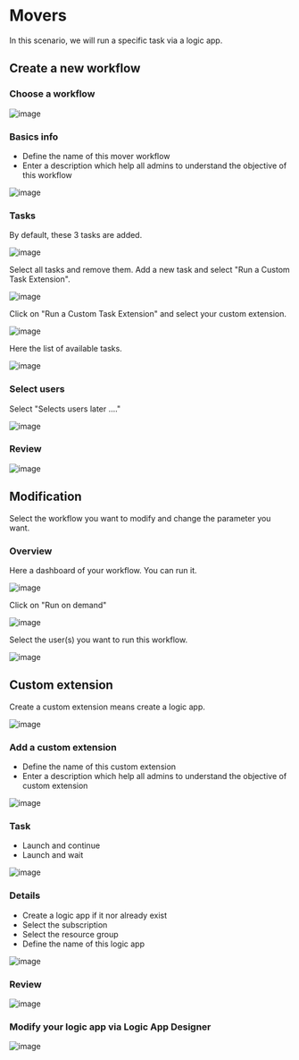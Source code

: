 # Movers
In this scenario, we will run a specific task via a logic app.

## Create a new workflow
### Choose a workflow

![image](./images/Movers_1.png)


### Basics info
- Define the name of this mover workflow
- Enter a description which help all admins to understand the objective of this workflow

![image](./images/Movers_2.png)


### Tasks
By default, these 3 tasks are added.

![image](./images/Movers_3.png)

Select all tasks and remove them.
Add a new task and select "Run a Custom Task Extension".

![image](./images/Movers_4.png)

Click on "Run a Custom Task Extension" and select your custom extension.

![image](./images/Movers_5.png)

Here the list of available tasks.

![image](./images/Movers_6.png)


### Select users
Select "Selects users later ...."

![image](./images/Movers_7.png)


### Review

![image](./images/Movers_8.png)


## Modification
Select the workflow you want to modify and change the parameter you want.


### Overview
Here a dashboard of your workflow. You can run it.

![image](./images/Movers_9.png)

Click on "Run on demand"

![image](./images/Movers_9.1.png)

Select the user(s) you want to run this workflow.

![image](./images/Movers_9.2.png)


## Custom extension
Create a custom extension means create a logic app.

![image](./images/CustExt_1.png)


### Add a custom extension
- Define the name of this custom extension
- Enter a description which help all admins to understand the objective of custom extension

![image](./images/CustExt_2.png)


### Task
- Launch and continue
- Launch and wait

![image](./images/CustExt_3.png)


### Details
- Create a logic app if it nor already exist
- Select the subscription
- Select the resource group
- Define the name of this logic app

![image](./images/CustExt_4.png)


### Review

![image](./images/CustExt_5.png)


### Modify your logic app via Logic App Designer

![image](./images/CustExt_5.png)